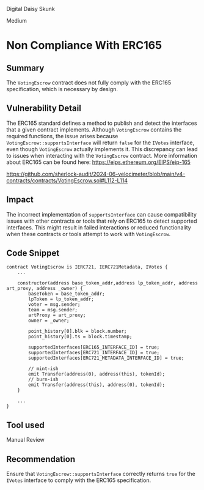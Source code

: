 Digital Daisy Skunk

Medium

# Non Compliance With ERC165

## Summary
The `VotingEscrow` contract does not fully comply with the ERC165 specification, which is necessary by design.

## Vulnerability Detail
The ERC165 standard defines a method to publish and detect the interfaces that a given contract implements. Although `VotingEscrow` contains the required functions, the issue arises because `VotingEscrow::supportsInterface` will return `false` for the `IVotes` interface, even though `VotingEscrow` actually implements it. This discrepancy can lead to issues when interacting with the `VotingEscrow` contract.
More information about ERC165 can be found here: https://eips.ethereum.org/EIPS/eip-165

https://github.com/sherlock-audit/2024-06-velocimeter/blob/main/v4-contracts/contracts/VotingEscrow.sol#L112-L114

## Impact
The incorrect implementation of `supportsInterface` can cause compatibility issues with other contracts or tools that rely on ERC165 to detect supported interfaces. This might result in failed interactions or reduced functionality when these contracts or tools attempt to work with `VotingEscrow`.

## Code Snippet
```solidity
contract VotingEscrow is IERC721, IERC721Metadata, IVotes {
	...
	
	constructor(address base_token_addr,address lp_token_addr, address art_proxy, address _owner) {
        baseToken = base_token_addr;
        lpToken = lp_token_addr;
        voter = msg.sender;
        team = msg.sender;
        artProxy = art_proxy;
        owner = _owner;

        point_history[0].blk = block.number;
        point_history[0].ts = block.timestamp;

        supportedInterfaces[ERC165_INTERFACE_ID] = true;
        supportedInterfaces[ERC721_INTERFACE_ID] = true;
        supportedInterfaces[ERC721_METADATA_INTERFACE_ID] = true;

        // mint-ish
        emit Transfer(address(0), address(this), tokenId);
        // burn-ish
        emit Transfer(address(this), address(0), tokenId);
    }
    
	...
}
```

## Tool used
Manual Review

## Recommendation
Ensure that `VotingEscrow::supportsInterface` correctly returns `true` for the `IVotes` interface to comply with the ERC165 specification.
